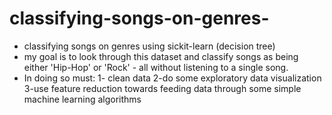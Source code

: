 # classifying-songs-on-genres-
- classifying songs on genres using sickit-learn (decision tree)
- my goal is to look through this dataset and classify songs as being either 'Hip-Hop' or 'Rock' - all without listening to a single song. 
- In doing so must:
1- clean data
2-do some exploratory data visualization
3-use feature reduction towards feeding data through some simple machine learning algorithms
